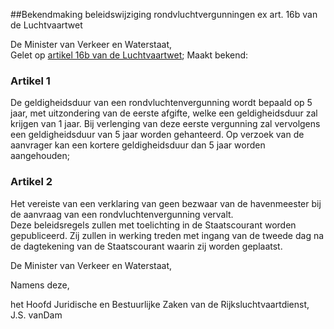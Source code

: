 <meta http-equiv='Content-Type' content='text/html; charset=utf-8' />

##Bekendmaking beleidswijziging rondvluchtvergunningen ex art. 16b van de Luchtvaartwet

De Minister van Verkeer en Waterstaat,  
Gelet op [artikel 16b van de Luchtvaartwet](../../../../../../../../../../../wet/luchtvaartwet/BWBR0002267/README.md);
Maakt bekend:    

### Artikel  1  

De geldigheidsduur van een rondvluchtenvergunning wordt bepaald op 5 jaar, met uitzondering van de eerste afgifte, welke een geldigheidsduur zal krijgen van 1 jaar. Bij verlenging van deze eerste vergunning zal vervolgens een geldigheidsduur van 5 jaar worden gehanteerd. Op verzoek van de aanvrager kan een kortere geldigheidsduur dan 5 jaar worden aangehouden;  

### Artikel  2  

Het vereiste van een verklaring van geen bezwaar van de havenmeester bij de aanvraag van een rondvluchtenvergunning vervalt.  
Deze beleidsregels zullen met toelichting in de Staatscourant worden gepubliceerd. Zij zullen in werking treden met ingang van de tweede dag na de dagtekening van de Staatscourant waarin zij worden geplaatst.   

De 
Minister van Verkeer en Waterstaat, 

Namens deze, 

het 
Hoofd Juridische en Bestuurlijke Zaken van de Rijksluchtvaartdienst,
J.S. vanDam    
